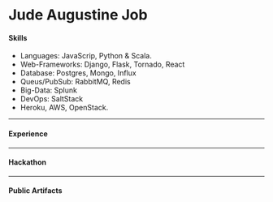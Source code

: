 # Jude Augustine Job


#### Skills
* Languages: JavaScrip, Python & Scala.
* Web-Frameworks: Django, Flask, Tornado, React
* Database: Postgres, Mongo, Influx
* Queus/PubSub: RabbitMQ, Redis
* Big-Data: Splunk
* DevOps: SaltStack
* Heroku, AWS, OpenStack.
---
#### Experience
---
#### Hackathon
---

#### Public Artifacts

